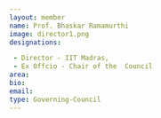 ```yaml
---
layout: member
name: Prof. Bhaskar Ramamurthi
image: director1.png
designations:  

 - Director - IIT Madras,
 - Ex Offcio - Chair of the  Council
area:
bio:
email:
type: Governing-Council
---
```


